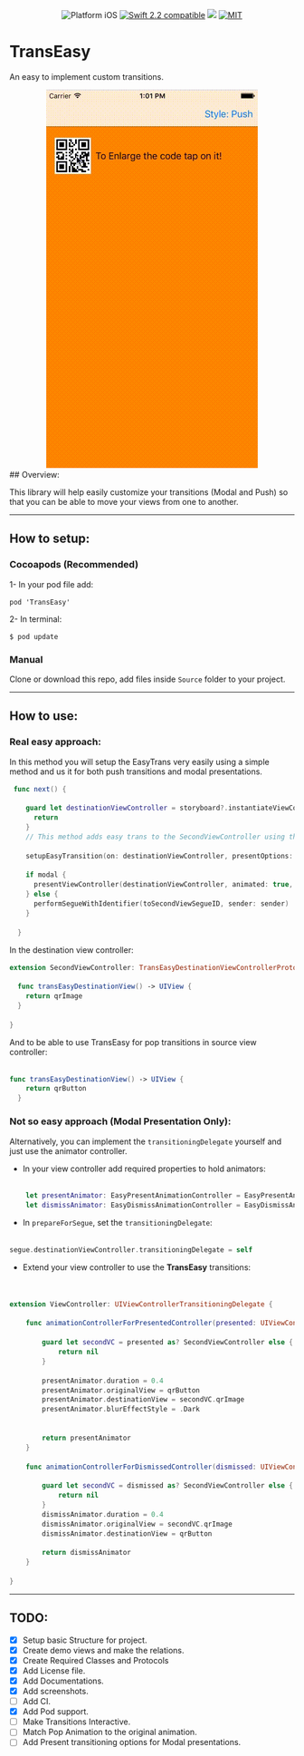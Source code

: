 
<p align="center">
<img src="https://img.shields.io/badge/platform-iOS-blue.svg?style=flat" alt="Platform iOS" />
<a href="https://developer.apple.com/swift"><img src="https://img.shields.io/badge/Swift_2.2-compatible-4BC51D.svg?style=flat" alt="Swift 2.2 compatible" /></a>
<a href="https://cocoapods.org"><img src='https://img.shields.io/cocoapods/v/TransEasy.svg' /></a>
<a href="http://mit-license.org"><img src="https://img.shields.io/badge/license-MIT-blue.svg?style=flat" alt="MIT" /></a>

</p>

# TransEasy
An easy to implement custom transitions.
<div align="center">
<img src="images/demo.gif" alt="demo"/>
</div>
## Overview:

This library will help easily customize your transitions (Modal and Push) so that you can be able to move your views from one to another.

---
## How to setup:

### Cocoapods (Recommended)

1-  In your pod file add:
```
pod 'TransEasy'
```
2-  In terminal:
```
$ pod update
```

### Manual

Clone or download this repo, add files inside `Source` folder to your project.

---

## How to use:

### Real easy approach:

In this method you will setup the EasyTrans very easily using a simple method and us it for both push transitions and modal presentations.

```swift
 func next() {

    guard let destinationViewController = storyboard?.instantiateViewControllerWithIdentifier("secondVC") else {
      return
    }
    // This method adds easy trans to the SecondViewController using the provided options for present and dismiss.

    setupEasyTransition(on: destinationViewController, presentOptions: TransEasyPresentOptions(duration: 0.4, sourceView: qrButton, blurStyle: UIBlurEffectStyle.Dark), dismissOptions: TransEasyDismissOptions(duration: 0.4, destinationView: qrButton, interactive: true))

    if modal {
      presentViewController(destinationViewController, animated: true, completion: nil)
    } else {
      performSegueWithIdentifier(toSecondViewSegueID, sender: sender)
    }

  }

```

In the destination view controller:

```swift
extension SecondViewController: TransEasyDestinationViewControllerProtocol {

  func transEasyDestinationView() -> UIView {
    return qrImage
  }

}

```

And to be able to use TransEasy for pop transitions in source view controller:

```swift

func transEasyDestinationView() -> UIView {
    return qrButton
  }

```



### Not so easy approach (Modal Presentation Only):
Alternatively, you can implement the `transitioningDelegate` yourself and just use the animator controller.
 * In your view controller add required properties to hold animators:

```swift

    let presentAnimator: EasyPresentAnimationController = EasyPresentAnimationController()
    let dismissAnimator: EasyDismissAnimationController = EasyDismissAnimationController()    
```

* In `prepareForSegue`, set the `transitioningDelegate`:

```swift

segue.destinationViewController.transitioningDelegate = self


```

* Extend your view controller to use the **TransEasy** transitions:


 ```swift


 extension ViewController: UIViewControllerTransitioningDelegate {

     func animationControllerForPresentedController(presented: UIViewController, presentingController presenting: UIViewController, sourceController source: UIViewController) -> UIViewControllerAnimatedTransitioning? {

         guard let secondVC = presented as? SecondViewController else {
             return nil
         }

         presentAnimator.duration = 0.4
         presentAnimator.originalView = qrButton
         presentAnimator.destinationView = secondVC.qrImage
         presentAnimator.blurEffectStyle = .Dark


         return presentAnimator
     }

     func animationControllerForDismissedController(dismissed: UIViewController) -> UIViewControllerAnimatedTransitioning? {

         guard let secondVC = dismissed as? SecondViewController else {
             return nil
         }
         dismissAnimator.duration = 0.4
         dismissAnimator.originalView = secondVC.qrImage
         dismissAnimator.destinationView = qrButton

         return dismissAnimator
     }

 }

 ```

---

## TODO:

- [x] Setup basic Structure for project.
- [x] Create demo views and make the relations.
- [x] Create Required Classes and Protocols
- [x] Add License file.
- [x] Add Documentations.
- [x] Add screenshots.
- [ ] Add CI.
- [x] Add Pod support.
- [ ] Make Transitions Interactive.
- [ ] Match Pop Animation to the original animation.
- [ ] Add Present transitioning options for Modal presentations.
